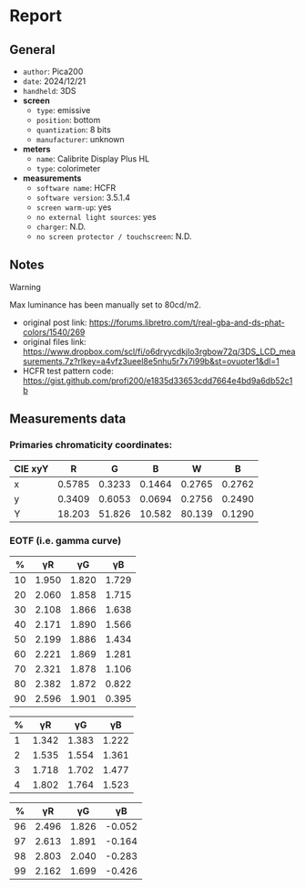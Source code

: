 # Report

## General

- `author`: Pica200
- `date`: 2024/12/21
- `handheld`: 3DS
- **screen**
    - `type`: emissive
    - `position`: bottom
    - `quantization`: 8 bits
    - `manufacturer`: unknown
- **meters**
    - `name`: Calibrite Display Plus HL
    - `type`: colorimeter
- **measurements**
   - `software name`: HCFR
   - `software version`: 3.5.1.4
   - `screen warm-up`: yes
   - `no external light sources`: yes
   - `charger`: N.D.
   - `no screen protector / touchscreen`: N.D.

## Notes

> [!WARNING]
> Max luminance has been manually set to 80cd/m2.

- original post link: https://forums.libretro.com/t/real-gba-and-ds-phat-colors/1540/269
- original files link: https://www.dropbox.com/scl/fi/o6dryycdkjlo3rgbow72q/3DS_LCD_measurements.7z?rlkey=a4vfz3ueel8e5nhu5r7x7i99b&st=ovuoter1&dl=1
- HCFR test pattern code: https://gist.github.com/profi200/e1835d33653cdd7664e4bd9a6db52c1b

## Measurements data

### Primaries chromaticity coordinates:

| CIE xyY | R | G | B | W | B |
| --- | --- | ---| --- | --- | --- |
| x	| 0.5785 | 0.3233 | 0.1464 | 0.2765 | 0.2762 | 
| y	| 0.3409 | 0.6053 | 0.0694 | 0.2756 | 0.2490 | 
| Y	| 18.203 | 51.826 | 10.582 | 80.139 | 0.1290 | 

### EOTF (i.e. gamma curve)

| % | γR | γG | γB |
| --- | --- | ---| --- |
| 10 | 1.950 | 1.820 | 1.729 | 
| 20 | 2.060 | 1.858 | 1.715 | 
| 30 | 2.108 | 1.866 | 1.638 | 
| 40 | 2.171 | 1.890 | 1.566 | 
| 50 | 2.199 | 1.886 | 1.434 | 
| 60 | 2.221 | 1.869 | 1.281 | 
| 70 | 2.321 | 1.878 | 1.106 | 
| 80 | 2.382 | 1.872 | 0.822 | 
| 90 | 2.596 | 1.901 | 0.395 | 

| % | γR | γG | γB |
| --- | --- | ---| --- |
| 1	| 1.342 | 1.383 | 1.222 |
| 2	| 1.535 | 1.554 | 1.361 |
| 3	| 1.718 | 1.702 | 1.477 |
| 4	| 1.802 | 1.764 | 1.523 |
 
| % | γR | γG | γB |
| --- | --- | --- | --- |
| 96 | 2.496 | 1.826 | -0.052 |
| 97 | 2.613 | 1.891 | -0.164 |
| 98 | 2.803 | 2.040 | -0.283 |
| 99 | 2.162 | 1.699 | -0.426 |
			
		

